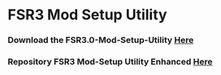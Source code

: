 # FSR3 Mod Setup Utility
### Download the FSR3.0-Mod-Setup-Utility [Here](https://sharemods.com/981sqa4y3afa/FSR3_v3.2.rar.html)<br/>

### Repository FSR3 Mod-Setup Utility Enhanced [Here](https://github.com/P4TOLINO06/FSR3-Mod-Setup-Utility-Enhanced)